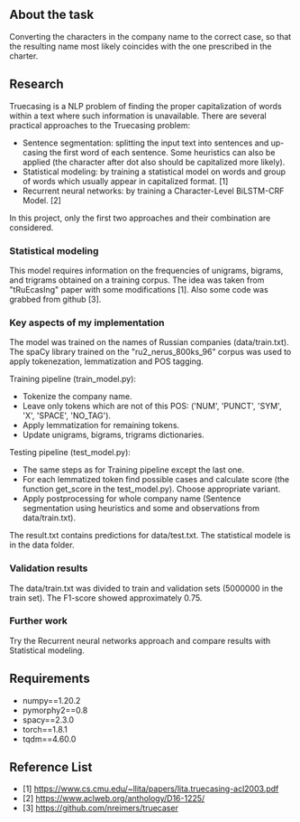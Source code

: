 <!-- ABOUT THE Task -->
## About the task

Converting the characters in the company name to the correct case, so that the resulting name most likely coincides with the one prescribed in the charter.

<!-- Research -->
## Research
Truecasing is a NLP problem of finding the proper capitalization of words within a text where such information is unavailable. There are several practical approaches to the Truecasing problem:
* Sentence segmentation: splitting the input text into sentences and up-casing the first word of each sentence. Some heuristics can also be applied (the character after dot also should be capitalized more likely).
* Statistical modeling: by training a statistical model on words and group of words which usually appear in capitalized format. [1]
* Recurrent neural networks: by training a Character-Level BiLSTM-CRF Model. [2]

In this project, only the first two approaches and their combination are considered.


### Statistical modeling

This model requires information on the frequencies of unigrams, bigrams, and trigrams obtained on a training corpus. The idea was taken from "tRuEcasIng" paper with some modifications [1]. Also some code was grabbed from github [3].

### Key aspects of my implementation

The model was trained on the names of Russian companies (data/train.txt). The spaCy library trained on the "ru2_nerus_800ks_96" corpus was used to apply tokenezation, lemmatization and POS tagging.

Training pipeline (train_model.py):
* Tokenize the company name.
* Leave only tokens which are not of this POS: ('NUM', 'PUNCT', 'SYM', 'X', 'SPACE', 'NO_TAG').
* Apply lemmatization for remaining tokens.
* Update unigrams, bigrams, trigrams dictionaries.

Testing pipeline (test_model.py):
* The same steps as for Training pipeline except the last one.
* For each lemmatized token find possible cases and calculate score (the function get_score in the test_model.py). Choose appropriate variant.
* Apply postprocessing for whole company name (Sentence segmentation using heuristics and some and observations from data/train.txt).

The result.txt contains predictions for data/test.txt.
The statistical modele is in the data folder.


### Validation results

The data/train.txt was divided to train and validation sets (5000000 in the train set). The F1-score showed approximately 0.75.


### Further work

Try the Recurrent neural networks approach and compare results with Statistical modeling.

<!-- Requirements -->
## Requirements

* numpy==1.20.2
* pymorphy2==0.8
* spacy==2.3.0
* torch==1.8.1
* tqdm==4.60.0


<!-- Reference List -->
## Reference List
* [1] https://www.cs.cmu.edu/~llita/papers/lita.truecasing-acl2003.pdf
* [2] https://www.aclweb.org/anthology/D16-1225/
* [3] https://github.com/nreimers/truecaser
